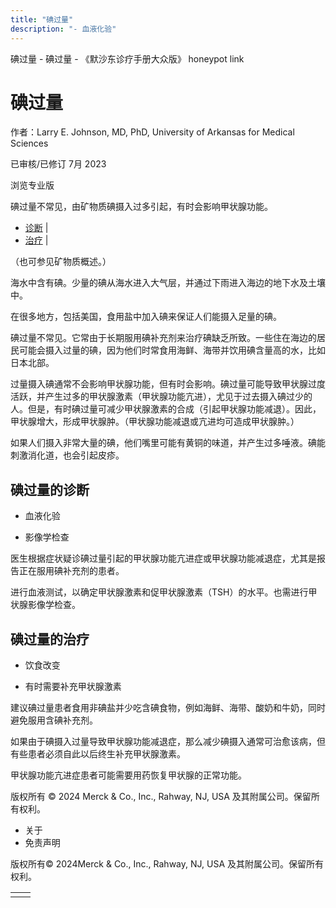 ```yaml
---
title: "碘过量"
description: "- 血液化验"
---
```


﻿碘过量 \- 碘过量 \- 《默沙东诊疗手册大众版》 honeypot link

# 碘过量

作者：Larry E. Johnson, MD, PhD, University of Arkansas for Medical Sciences

已审核/已修订 7月 2023

浏览专业版

碘过量不常见，由矿物质碘摄入过多引起，有时会影响甲状腺功能。

- [诊断](#诊断_v48768136_zh) \|
- [治疗](#治疗_v48768149_zh) \|

（也可参见矿物质概述。）

海水中含有碘。少量的碘从海水进入大气层，并通过下雨进入海边的地下水及土壤中。

在很多地方，包括美国，食用盐中加入碘来保证人们能摄入足量的碘。

碘过量不常见。它常由于长期服用碘补充剂来治疗碘缺乏所致。一些住在海边的居民可能会摄入过量的碘，因为他们时常食用海鲜、海带并饮用碘含量高的水，比如日本北部。

过量摄入碘通常不会影响甲状腺功能，但有时会影响。碘过量可能导致甲状腺过度活跃，并产生过多的甲状腺激素（甲状腺功能亢进），尤见于过去摄入碘过少的人。但是，有时碘过量可减少甲状腺激素的合成（引起甲状腺功能减退）。因此，甲状腺增大，形成甲状腺肿。（甲状腺功能减退或亢进均可造成甲状腺肿。）

如果人们摄入非常大量的碘，他们嘴里可能有黄铜的味道，并产生过多唾液。碘能刺激消化道，也会引起皮疹。

## 碘过量的诊断

- 血液化验

- 影像学检查


医生根据症状疑诊碘过量引起的甲状腺功能亢进症或甲状腺功能减退症，尤其是报告正在服用碘补充剂的患者。

进行血液测试，以确定甲状腺激素和促甲状腺激素（TSH）的水平。也需进行甲状腺影像学检查。

## 碘过量的治疗

- 饮食改变

- 有时需要补充甲状腺激素


建议碘过量患者食用非碘盐并少吃含碘食物，例如海鲜、海带、酸奶和牛奶，同时避免服用含碘补充剂。

如果由于碘摄入过量导致甲状腺功能减退症，那么减少碘摄入通常可治愈该病，但有些患者必须自此以后终生补充甲状腺激素。

甲状腺功能亢进症患者可能需要用药恢复甲状腺的正常功能。



版权所有 © 2024
Merck & Co., Inc., Rahway, NJ, USA 及其附属公司。保留所有权利。

- 关于
- 免责声明

版权所有© 2024Merck & Co., Inc., Rahway, NJ, USA 及其附属公司。保留所有权利。

|     |     |
| --- | --- |
|  |  |
